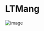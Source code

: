 # LTMang
![image](https://user-images.githubusercontent.com/83415296/206987706-a09219e3-4a01-4583-b9c3-6df794589104.png)
